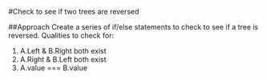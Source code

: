 #Check to see if two trees are reversed

##Approach
Create a series of if/else statements to check to see if a tree is reversed.
Qualities to check for:
  1. A.Left & B.Right both exist
  2. A.Right & B.Left both exist
  3. A.value === B.value